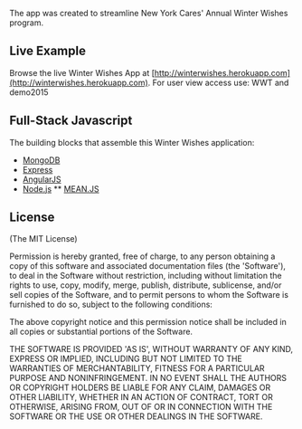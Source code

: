 

The app was created to streamline New York Cares' Annual Winter Wishes program.

## Live Example
Browse the live Winter Wishes App at [http://winterwishes.herokuapp.com](http://winterwishes.herokuapp.com).
For user view access use: WWT and demo2015

## Full-Stack Javascript
The building blocks that assemble this Winter Wishes application: 
* [MongoDB](http://www.mongodb.org/)
* [Express](http://expressjs.com/)
* [AngularJS](http://angularjs.org/)
* [Node.js](http://www.nodejs.org/)
** [MEAN.JS](http://www.meanjs.org/)

## License
(The MIT License)

Permission is hereby granted, free of charge, to any person obtaining
a copy of this software and associated documentation files (the
'Software'), to deal in the Software without restriction, including
without limitation the rights to use, copy, modify, merge, publish,
distribute, sublicense, and/or sell copies of the Software, and to
permit persons to whom the Software is furnished to do so, subject to
the following conditions:

The above copyright notice and this permission notice shall be
included in all copies or substantial portions of the Software.

THE SOFTWARE IS PROVIDED 'AS IS', WITHOUT WARRANTY OF ANY KIND,
EXPRESS OR IMPLIED, INCLUDING BUT NOT LIMITED TO THE WARRANTIES OF
MERCHANTABILITY, FITNESS FOR A PARTICULAR PURPOSE AND NONINFRINGEMENT.
IN NO EVENT SHALL THE AUTHORS OR COPYRIGHT HOLDERS BE LIABLE FOR ANY
CLAIM, DAMAGES OR OTHER LIABILITY, WHETHER IN AN ACTION OF CONTRACT,
TORT OR OTHERWISE, ARISING FROM, OUT OF OR IN CONNECTION WITH THE
SOFTWARE OR THE USE OR OTHER DEALINGS IN THE SOFTWARE.
